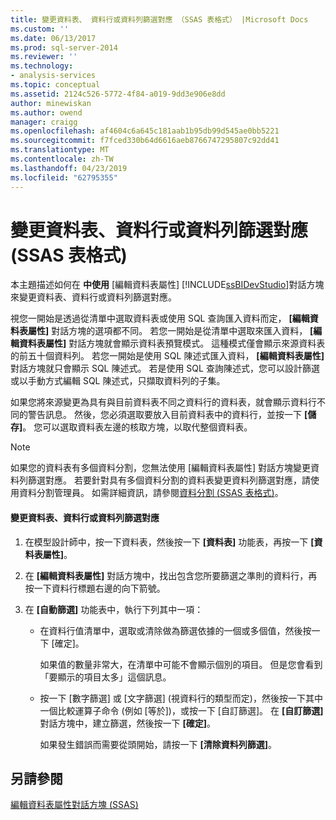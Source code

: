 ```yaml
---
title: 變更資料表、 資料行或資料列篩選對應 （SSAS 表格式） |Microsoft Docs
ms.custom: ''
ms.date: 06/13/2017
ms.prod: sql-server-2014
ms.reviewer: ''
ms.technology:
- analysis-services
ms.topic: conceptual
ms.assetid: 2124c526-5772-4f84-a019-9dd3e906e8dd
author: minewiskan
ms.author: owend
manager: craigg
ms.openlocfilehash: af4604c6a645c181aab1b95db99d545ae0bb5221
ms.sourcegitcommit: f7fced330b64d6616aeb8766747295807c92dd41
ms.translationtype: MT
ms.contentlocale: zh-TW
ms.lasthandoff: 04/23/2019
ms.locfileid: "62795355"
---
```

# <a name="change-table-column-or-row-filter-mappings-ssas-tabular"></a>變更資料表、資料行或資料列篩選對應 (SSAS 表格式)
  本主題描述如何在 **中使用** [編輯資料表屬性] [!INCLUDE[ssBIDevStudio](../../includes/ssbidevstudio-md.md)]對話方塊來變更資料表、資料行或資料列篩選對應。  
  
 視您一開始是透過從清單中選取資料表或使用 SQL 查詢匯入資料而定， **[編輯資料表屬性]** 對話方塊的選項都不同。 若您一開始是從清單中選取來匯入資料， **[編輯資料表屬性]** 對話方塊就會顯示資料表預覽模式。 這種模式僅會顯示來源資料表的前五十個資料列。 若您一開始是使用 SQL 陳述式匯入資料， **[編輯資料表屬性]** 對話方塊就只會顯示 SQL 陳述式。 若是使用 SQL 查詢陳述式，您可以設計篩選或以手動方式編輯 SQL 陳述式，只擷取資料列的子集。  
  
 如果您將來源變更為具有與目前資料表不同之資料行的資料表，就會顯示資料行不同的警告訊息。 然後，您必須選取要放入目前資料表中的資料行，並按一下 **[儲存]**。 您可以選取資料表左邊的核取方塊，以取代整個資料表。  
  
> [!NOTE]  
>  如果您的資料表有多個資料分割，您無法使用 [編輯資料表屬性] 對話方塊變更資料列篩選對應。 若要針對具有多個資料分割的資料表變更資料列篩選對應，請使用資料分割管理員。 如需詳細資訊，請參閱[資料分割 &#40;SSAS 表格式&#41;](partitions-ssas-tabular.md)。  
  
#### <a name="to-change-table-column-or-row-filter-mappings"></a>變更資料表、資料行或資料列篩選對應  
  
1.  在模型設計師中，按一下資料表，然後按一下 **[資料表]** 功能表，再按一下 **[資料表屬性]**。  
  
2.  在 **[編輯資料表屬性]** 對話方塊中，找出包含您所要篩選之準則的資料行，再按一下資料行標題右邊的向下箭號。  
  
3.  在 **[自動篩選]** 功能表中，執行下列其中一項：  
  
    -   在資料行值清單中，選取或清除做為篩選依據的一個或多個值，然後按一下 [確定]。  
  
         如果值的數量非常大，在清單中可能不會顯示個別的項目。 但是您會看到「要顯示的項目太多」這個訊息。  
  
    -   按一下 [數字篩選] 或 [文字篩選] (視資料行的類型而定)，然後按一下其中一個比較運算子命令 (例如 [等於])，或按一下 [自訂篩選]。 在 **[自訂篩選]** 對話方塊中，建立篩選，然後按一下 **[確定]**。  
  
         如果發生錯誤而需要從頭開始，請按一下 **[清除資料列篩選]**。  
  
## <a name="see-also"></a>另請參閱  
 [編輯資料表屬性對話方塊 &#40;SSAS&#41;](../edit-table-properties-dialog-box-ssas.md)  
  
  

